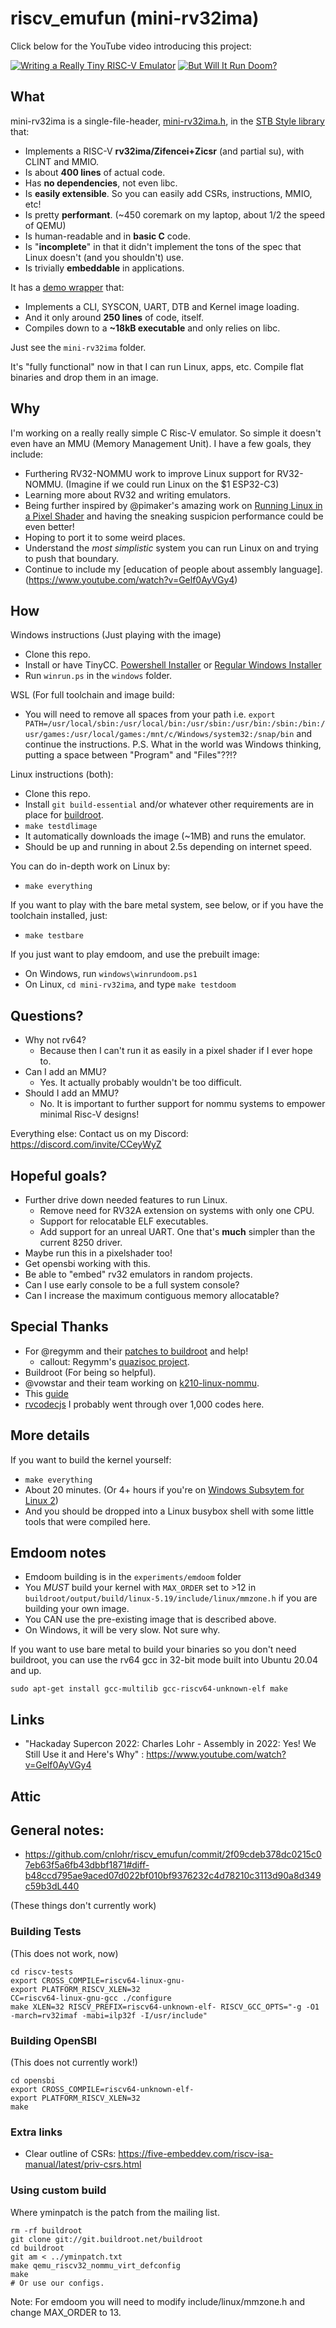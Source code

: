 # riscv_emufun (mini-rv32ima)

Click below for the YouTube video introducing this project:

[![Writing a Really Tiny RISC-V Emulator](https://img.youtube.com/vi/YT5vB3UqU_E/0.jpg)](https://www.youtube.com/watch?v=YT5vB3UqU_E) [![But Will It Run Doom?](https://img.youtube.com/vi/uZMNK17VCMU/0.jpg)](https://www.youtube.com/watch?v=uZMNK17VCMU) 

## What

mini-rv32ima is a single-file-header, [mini-rv32ima.h](https://github.com/cnlohr/riscv_emufun/blob/master/mini-rv32ima/mini-rv32ima.h), in the [STB Style library](https://github.com/nothings/stb) that:
 * Implements a RISC-V **rv32ima/Zifencei+Zicsr** (and partial su), with CLINT and MMIO.
 * Is about **400 lines** of actual code.
 * Has **no dependencies**, not even libc.
 * Is **easily extensible**.  So you can easily add CSRs, instructions, MMIO, etc!
 * Is pretty **performant**. (~450 coremark on my laptop, about 1/2 the speed of QEMU)
 * Is human-readable and in **basic C** code.
 * Is "**incomplete**" in that it didn't implement the tons of the spec that Linux doesn't (and you shouldn't) use.
 * Is trivially **embeddable** in applications.

It has a [demo wrapper](https://github.com/cnlohr/riscv_emufun/blob/master/mini-rv32ima/mini-rv32ima.c) that:
 * Implements a CLI, SYSCON, UART, DTB and Kernel image loading.
 * And it only around **250 lines** of code, itself.
 * Compiles down to a **~18kB executable** and only relies on libc.

Just see the `mini-rv32ima` folder.

It's "fully functional" now in that I can run Linux, apps, etc.  Compile flat binaries and drop them in an image.

## Why

I'm working on a really really simple C Risc-V emulator. So simple it doesn't even have an MMU (Memory Management Unit). I have a few goals, they include:
 * Furthering RV32-NOMMU work to improve Linux support for RV32-NOMMU.  (Imagine if we could run Linux on the $1 ESP32-C3)
 * Learning more about RV32 and writing emulators.
 * Being further inspired by @pimaker's amazing work on [Running Linux in a Pixel Shader](https://blog.pimaker.at/texts/rvc1/) and having the sneaking suspicion performance could be even better!
 * Hoping to port it to some weird places.
 * Understand the *most simplistic* system you can run Linux on and trying to push that boundary.
 * Continue to include my [education of people about assembly language].(https://www.youtube.com/watch?v=Gelf0AyVGy4)

## How

Windows instructions (Just playing with the image)
 * Clone this repo.
 * Install or have TinyCC.  [Powershell Installer](https://github.com/cntools/Install-TCC) or [Regular Windows Installer](https://github.com/cnlohr/tinycc-win64-installer/releases/tag/v0_0.9.27)
 * Run `winrun.ps` in the `windows` folder.

WSL (For full toolchain and image build:
 * You will need to remove all spaces from your path i.e. `export PATH=/usr/local/sbin:/usr/local/bin:/usr/sbin:/usr/bin:/sbin:/bin:/usr/games:/usr/local/games:/mnt/c/Windows/system32:/snap/bin` and continue the instructions.  P.S. What in the world was Windows thinking, putting a space between "Program" and "Files"??!?

Linux instructions (both): 
 * Clone this repo.
 * Install `git build-essential` and/or whatever other requirements are in place for [buildroot](https://buildroot.org/).
 * `make testdlimage`
 * It automatically downloads the image (~1MB) and runs the emulator.
 * Should be up and running in about 2.5s depending on internet speed.

You can do in-depth work on Linux by:
 * `make everything`

If you want to play with the bare metal system, see below, or if you have the toolchain installed, just:
 * `make testbare`

If you just want to play emdoom, and use the prebuilt image:
 * On Windows, run `windows\winrundoom.ps1`
 * On Linux, `cd mini-rv32ima`, and type `make testdoom`

## Questions?
 * Why not rv64?
   * Because then I can't run it as easily in a pixel shader if I ever hope to.
 * Can I add an MMU?
   * Yes.  It actually probably wouldn't be too difficult.
 * Should I add an MMU?
   * No.  It is important to further support for nommu systems to empower minimal Risc-V designs!

Everything else: Contact us on my Discord: https://discord.com/invite/CCeyWyZ

## Hopeful goals?
 * Further drive down needed features to run Linux.
   * Remove need for RV32A extension on systems with only one CPU.
   * Support for relocatable ELF executables.
   * Add support for an unreal UART.  One that's **much** simpler than the current 8250 driver.
 * Maybe run this in a pixelshader too!
 * Get opensbi working with this.
 * Be able to "embed" rv32 emulators in random projects.
 * Can I use early console to be a full system console?
 * Can I increase the maximum contiguous memory allocatable?

## Special Thanks
 * For @regymm and their [patches to buildroot](https://github.com/regymm/buildroot) and help!
   * callout: Regymm's [quazisoc project](https://github.com/regymm/quasiSoC/).
 * Buildroot (For being so helpful).
 * @vowstar and their team working on [k210-linux-nommu](https://github.com/vowstar/k210-linux-nommu).
 * This [guide](https://jborza.com/emulation/2020/04/09/riscv-environment.html)
 * [rvcodecjs](https://luplab.gitlab.io/rvcodecjs/) I probably went through over 1,000 codes here.


## More details

If you want to build the kernel yourself:
 * `make everything`
 * About 20 minutes.  (Or 4+ hours if you're on [Windows Subsytem for Linux 2](https://github.com/microsoft/WSL/issues/4197))
 * And you should be dropped into a Linux busybox shell with some little tools that were compiled here.

## Emdoom notes
 * Emdoom building is in the `experiments/emdoom` folder
 * You *MUST* build your kernel with `MAX_ORDER` set to >12 in `buildroot/output/build/linux-5.19/include/linux/mmzone.h` if you are building your own image.
 * You CAN use the pre-existing image that is described above.
 * On Windows, it will be very slow.  Not sure why.

If you want to use bare metal to build your binaries so you don't need buildroot, you can use the rv64 gcc in 32-bit mode built into Ubuntu 20.04 and up.
```
sudo apt-get install gcc-multilib gcc-riscv64-unknown-elf make
```

## Links
 * "Hackaday Supercon 2022: Charles Lohr - Assembly in 2022: Yes! We Still Use it and Here's Why" : https://www.youtube.com/watch?v=Gelf0AyVGy4
 
## Attic


## General notes:
 * https://github.com/cnlohr/riscv_emufun/commit/2f09cdeb378dc0215c07eb63f5a6fb43dbbf1871#diff-b48ccd795ae9aced07d022bf010bf9376232c4d78210c3113d90a8d349c59b3dL440


(These things don't currently work)

### Building Tests

(This does not work, now)
```
cd riscv-tests
export CROSS_COMPILE=riscv64-linux-gnu-
export PLATFORM_RISCV_XLEN=32
CC=riscv64-linux-gnu-gcc ./configure
make XLEN=32 RISCV_PREFIX=riscv64-unknown-elf- RISCV_GCC_OPTS="-g -O1 -march=rv32imaf -mabi=ilp32f -I/usr/include"
```

### Building OpenSBI

(This does not currently work!)
```
cd opensbi
export CROSS_COMPILE=riscv64-unknown-elf-
export PLATFORM_RISCV_XLEN=32
make
```

### Extra links
 * Clear outline of CSRs: https://five-embeddev.com/riscv-isa-manual/latest/priv-csrs.html

### Using custom build

Where yminpatch is the patch from the mailing list.
```
rm -rf buildroot
git clone git://git.buildroot.net/buildroot
cd buildroot
git am < ../yminpatch.txt
make qemu_riscv32_nommu_virt_defconfig
make
# Or use our configs.
```

Note: For emdoom you will need to modify include/linux/mmzone.h and change MAX_ORDER to 13.

